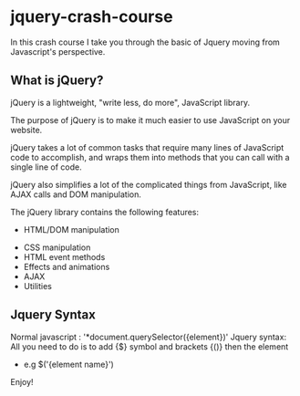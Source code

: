 # jquery-crash-course
In this crash course I take you through the basic of Jquery moving from Javascript's perspective.

## What is jQuery?
jQuery is a lightweight, "write less, do more", JavaScript library.

The purpose of jQuery is to make it much easier to use JavaScript on your website.

jQuery takes a lot of common tasks that require many lines of JavaScript code to accomplish, and wraps them into methods that you can call with a single line of code.

jQuery also simplifies a lot of the complicated things from JavaScript, like AJAX calls and DOM manipulation.



The jQuery library contains the following features:

* HTML/DOM manipulation
- CSS manipulation
- HTML event methods
- Effects and animations
- AJAX
- Utilities

## Jquery Syntax

Normal javascript : '*document.querySelector({element})'
Jquery syntax: All you need to do is to add {$} symbol and brackets {()} then the element
  - e.g $('{element name}')


Enjoy!
